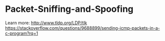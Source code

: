 # Packet-Sniffing-and-Spoofing

Learn more:
http://www.tldp.org/LDP/tlk
https://stackoverflow.com/questions/9688899/sending-icmp-packets-in-a-c-program?rq=1
